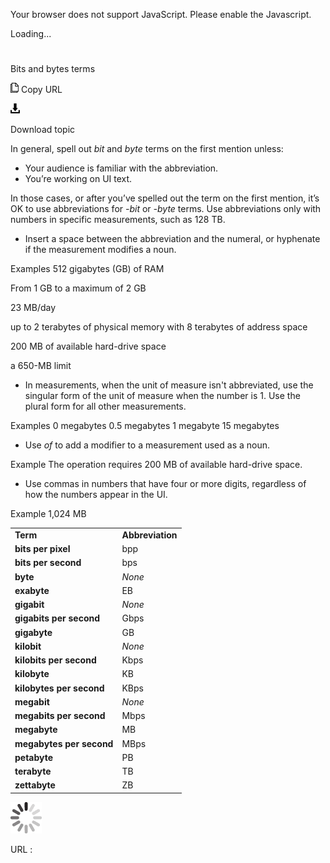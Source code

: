 ﻿Your browser does not support JavaScript. Please enable the Javascript.

Loading...

# 

Bits and bytes terms

![Copy URL](media/bits-bytes-terms/Copy.png)
Copy URL

![Download](media/bits-bytes-terms/Download.png)

Download topic

In general, spell out *bit* and *byte* terms on the first mention unless: 

  - Your audience is familiar with the abbreviation.
  - You’re working on UI text. 

In those cases, or after you’ve spelled out the term on the first mention, it’s OK to use abbreviations for *-bit* or *-byte* terms. Use abbreviations only with numbers in specific measurements, such as 128 TB.

  - Insert a space between the abbreviation and the numeral, or hyphenate if the measurement modifies a noun.

Examples
512 gigabytes (GB) of RAM 

From 1 GB to a maximum of 2 GB

23 MB/day

up to 2 terabytes of physical memory with 8 terabytes of address space

200 MB of available hard-drive space

a 650-MB limit

  - In
    measurements, when the unit of measure isn't abbreviated, use the
    singular form of the unit of measure when the number is 1. Use
    the plural form for all other measurements.

Examples
0 megabytes
0.5 megabytes
1 megabyte
15 megabytes

  - Use *of* to add a modifier to a measurement used as a noun.

Example The operation requires 200 MB of available hard-drive space.

  - Use commas in numbers that have four or more digits, regardless of how the numbers appear in the UI.

Example 1,024 MB

<table>
<tbody>
<tr class="odd">
<td><b>Term</b></td>
<td><b>Abbreviation</b></td>
</tr>
<tr class="even">
<td><div>
<b>bits per pixel</b>
</div></td>
<td><div>
bpp
</div></td>
</tr>
<tr class="odd">
<td><div>
<b>bits per second</b>
</div></td>
<td><div>
bps
</div></td>
</tr>
<tr class="even">
<td><b>byte</b></td>
<td><em>None</em></td>
</tr>
<tr class="odd">
<td><b>exabyte</b></td>
<td>EB</td>
</tr>
<tr class="even">
<td><div>
<b>gigabit</b>
</div></td>
<td><div>
<em>None</em>
</div></td>
</tr>
<tr class="odd">
<td><div>
<b>gigabits per second</b>
</div></td>
<td><div>
Gbps
</div></td>
</tr>
<tr class="even">
<td><div>
<b>gigabyte</b>
</div></td>
<td><div>
GB
</div></td>
</tr>
<tr class="odd">
<td><div>
<b>kilobit</b>
</div></td>
<td><div>
<em>None</em>
</div></td>
</tr>
<tr class="even">
<td><div>
<b>kilobits per second</b>
</div></td>
<td><div>
Kbps
</div></td>
</tr>
<tr class="odd">
<td><b>kilobyte</b></td>
<td>KB</td>
</tr>
<tr class="even">
<td><b>kilobytes per second</b></td>
<td>KBps</td>
</tr>
<tr class="odd">
<td><div>
<b>megabit</b>
</div></td>
<td><div>
<em>None</em>
</div></td>
</tr>
<tr class="even">
<td><div>
<b>megabits per second</b>
</div></td>
<td><div>
Mbps
</div></td>
</tr>
<tr class="odd">
<td><div>
<b>megabyte</b>
</div></td>
<td><div>
MB
</div></td>
</tr>
<tr class="even">
<td><div>
<b>megabytes per second</b>
</div></td>
<td><div>
MBps
</div></td>
</tr>
<tr class="odd">
<td><div>
<b>petabyte</b>
</div></td>
<td><div>
PB
</div></td>
</tr>
<tr class="even">
<td><div>
<div>
<b>terabyte</b>
</div>
</div></td>
<td><div>
<div>
TB
</div>
</div></td>
</tr>
<tr class="odd">
<td><div>
<div>
<b>zettabyte</b>
</div>
</div></td>
<td><div>
ZB
</div></td>
</tr>
</tbody>
</table>

![In progress](media/bits-bytes-terms/activity-large.gif)

URL :
